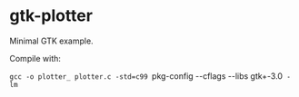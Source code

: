 gtk-plotter
===========

Minimal GTK example.

Compile with:

`gcc -o plotter_ plotter.c -std=c99 `pkg-config --cflags --libs gtk+-3.0` -lm`

